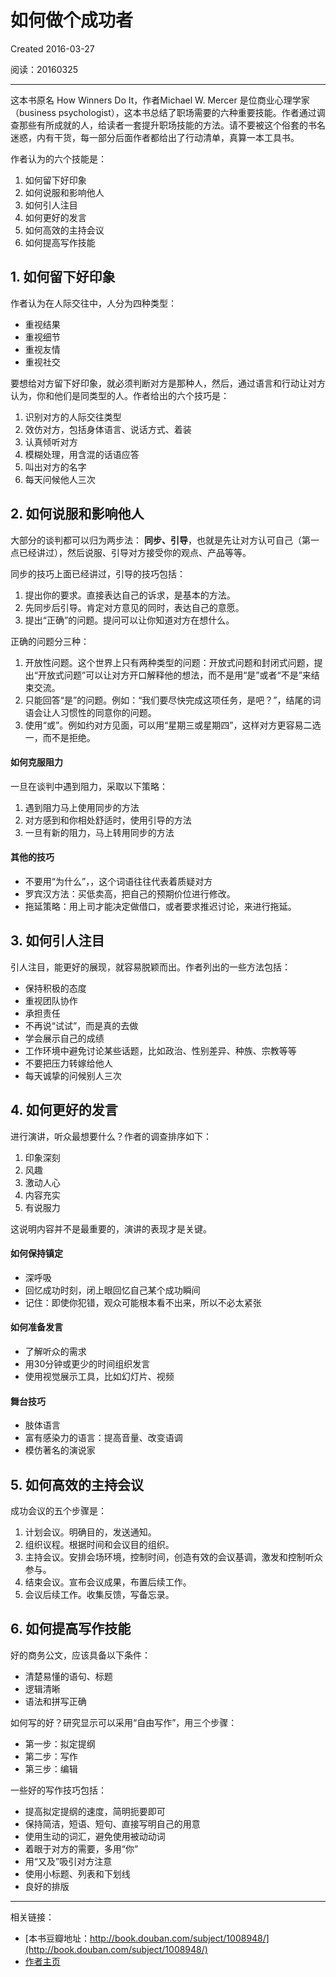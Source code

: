 # 如何做个成功者
Created 2016-03-27

阅读：20160325

---

这本书原名 How Winners Do It，作者Michael W. Mercer 是位商业心理学家（business psychologist），这本书总结了职场需要的六种重要技能。作者通过调查那些有所成就的人，给读者一套提升职场技能的方法。请不要被这个俗套的书名迷惑，内有干货，每一部分后面作者都给出了行动清单，真算一本工具书。

作者认为的六个技能是：

1. 如何留下好印象
2. 如何说服和影响他人
3.  如何引人注目
4. 如何更好的发言
5. 如何高效的主持会议
6. 如何提高写作技能

## 1. 如何留下好印象

作者认为在人际交往中，人分为四种类型：

* 重视结果
* 重视细节
* 重视友情
* 重视社交

要想给对方留下好印象，就必须判断对方是那种人，然后，通过语言和行动让对方认为，你和他们是同类型的人。作者给出的六个技巧是：

1. 识别对方的人际交往类型
2. 效仿对方，包括身体语言、说话方式、着装
3. 认真倾听对方
4. 模糊处理，用含混的话语应答
5. 叫出对方的名字
6. 每天问候他人三次

## 2. 如何说服和影响他人

大部分的谈判都可以归为两步法： **同步、引导**，也就是先让对方认可自己（第一点已经讲过），然后说服、引导对方接受你的观点、产品等等。

同步的技巧上面已经讲过，引导的技巧包括：

1. 提出你的要求。直接表达自己的诉求，是基本的方法。
2. 先同步后引导。肯定对方意见的同时，表达自己的意愿。
3. 提出“正确”的问题。提问可以让你知道对方在想什么。

正确的问题分三种：

1. 开放性问题。这个世界上只有两种类型的问题：开放式问题和封闭式问题，提出“开放式问题”可以让对方开口解释他的想法，而不是用“是”或者“不是”来结束交流。
2. 只能回答“是”的问题。例如：“我们要尽快完成这项任务，是吧？”，结尾的词语会让人习惯性的同意你的问题。
3. 使用“或”。例如约对方见面，可以用“星期三或星期四”，这样对方更容易二选一，而不是拒绝。

#### 如何克服阻力

一旦在谈判中遇到阻力，采取以下策略：

1. 遇到阻力马上使用同步的方法
2. 对方感到和你相处舒适时，使用引导的方法
3. 一旦有新的阻力，马上转用同步的方法

#### 其他的技巧

* 不要用“为什么”，，这个词语往往代表着质疑对方
* 罗宾汉方法：买低卖高，把自己的预期价位进行修改。
* 拖延策略：用上司才能决定做借口，或者要求推迟讨论，来进行拖延。


## 3.  如何引人注目

引人注目，能更好的展现，就容易脱颖而出。作者列出的一些方法包括：

* 保持积极的态度
* 重视团队协作
* 承担责任
* 不再说“试试”，而是真的去做
* 学会展示自己的成绩
* 工作环境中避免讨论某些话题，比如政治、性别差异、种族、宗教等等
* 不要把压力转嫁给他人
* 每天诚挚的问候别人三次

## 4. 如何更好的发言

进行演讲，听众最想要什么？作者的调查排序如下：

1. 印象深刻
2. 风趣
3. 激动人心
4. 内容充实
5. 有说服力

这说明内容并不是最重要的，演讲的表现才是关键。

#### 如何保持镇定

* 深呼吸
* 回忆成功时刻，闭上眼回忆自己某个成功瞬间
* 记住：即使你犯错，观众可能根本看不出来，所以不必太紧张

#### 如何准备发言

* 了解听众的需求
* 用30分钟或更少的时间组织发言
* 使用视觉展示工具，比如幻灯片、视频

#### 舞台技巧

* 肢体语言
* 富有感染力的语言：提高音量、改变语调
* 模仿著名的演说家

## 5. 如何高效的主持会议

成功会议的五个步骤是：

1. 计划会议。明确目的，发送通知。
2. 组织议程。根据时间和会议目的组织。
3. 主持会议。安排会场环境，控制时间，创造有效的会议基调，激发和控制听众参与。
4. 结束会议。宣布会议成果，布置后续工作。
5. 会议后续工作。收集反馈，写备忘录。

## 6. 如何提高写作技能

好的商务公文，应该具备以下条件：

* 清楚易懂的语句、标题
* 逻辑清晰
* 语法和拼写正确

如何写的好？研究显示可以采用“自由写作”，用三个步骤：

* 第一步：拟定提纲
* 第二步：写作
* 第三步：编辑

一些好的写作技巧包括：

* 提高拟定提纲的速度，简明扼要即可
* 保持简洁，短语、短句、直接写明自己的用意
* 使用生动的词汇，避免使用被动动词
* 着眼于对方的需要，多用“你”
* 用“又及”吸引对方注意
* 使用小标题、列表和下划线
* 良好的排版

---

相关链接：

* [本书豆瓣地址：http://book.douban.com/subject/1008948/](http://book.douban.com/subject/1008948/)
* [作者主页](http://drmercer.com/index.html)

